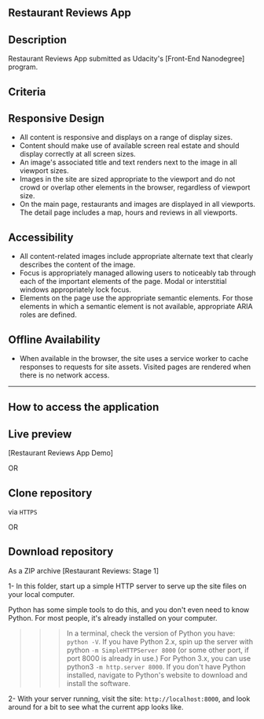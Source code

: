 ## Restaurant Reviews App 

## Description 

Restaurant Reviews App submitted as Udacity's [Front-End Nanodegree] program.


## Criteria

## Responsive Design
- All content is responsive and displays on a range of display sizes.
- Content should make use of available screen real estate and should display correctly at all screen sizes.
- An image's associated title and text renders next to the image in all viewport sizes.
- Images in the site are sized appropriate to the viewport and do not crowd or overlap other elements in the browser, regardless of viewport size.
- On the main page, restaurants and images are displayed in all viewports. The detail page includes a map, hours and reviews in all viewports.

## Accessibility
- All content-related images include appropriate alternate text that clearly describes the content of the image. 
- Focus is appropriately managed allowing users to noticeably tab through each of the important elements of the page. Modal or interstitial windows appropriately lock focus.
- Elements on the page use the appropriate semantic elements. For those elements in which a semantic element is not available, appropriate ARIA roles are defined.

## Offline Availability
- When available in the browser, the site uses a service worker to cache responses to requests for site assets. Visited pages are rendered when there is no network access.

---
## How to access the application 

## Live preview 

[Restaurant Reviews App Demo]

OR

## Clone repository
via `HTTPS` 


OR 

## Download repository

As a ZIP archive [Restaurant Reviews: Stage 1]

1- In this folder, start up a simple HTTP server to serve up the site files on your local computer. 

Python has some simple tools to do this, and you don't even need to know Python. For most people, it's already installed on your computer.

>>> In a terminal, check the version of Python you have: `python -V`. If you have Python 2.x, spin up the server with python `-m SimpleHTTPServer 8000` (or some other port, if port 8000 is already in use.) For Python 3.x, you can use python3 `-m http.server 8000`. 
If you don't have Python installed, navigate to Python's website to download and install the software.

2- With your server running, visit the site: `http://localhost:8000`, and look around for a bit to see what the current app looks like.
